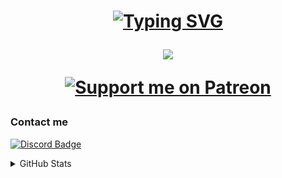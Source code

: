 <h1 align="center">
  
<a href="https://github.com/gorouflex"><img src="https://readme-typing-svg.demolab.com?font=Fira+Code&size=25&duration=4000&pause=300&color=FF7F50&center=true&multiline=true&width=500&height=75&lines=Hi+i'm+GorouFlex%E2%9C%A8;A+Junior+Developer+and+Translator" alt="Typing SVG" /></a>
  
 <a href="https://github.com/gorouflex">
   <img src="https://readme-stats-github-gorouflex.vercel.app/api?username=gorouflex&cc=000&tc=fff&ic=fff&bc=000">

<p align="center">
<a href="https://patreon.com/gorouflex"><img src="https://img.shields.io/endpoint.svg?url=https%3A%2F%2Fshieldsio-patreon.vercel.app%2Fapi%3Fusername%3Dgorouflex%26type%3Dpatrons%26suffix%3Dsponsors&style=for-the-badge" alt="Support me on Patreon" /></a>
   </h1>

### Contact me

[![Discord Badge](https://lanyard.cnrad.dev/api/857550997248802837?borderRadius=5px&animated=true&hideDiscrim=false)](https://discord.com/users/857550997248802837)
  
<details>
<summary>GitHub Stats</summary>
<br>

[![Top Langs](https://github-readme-stats-gorouflex.vercel.app/api/top-langs/?username=gorouflex&layout=compact&theme=dark)]
